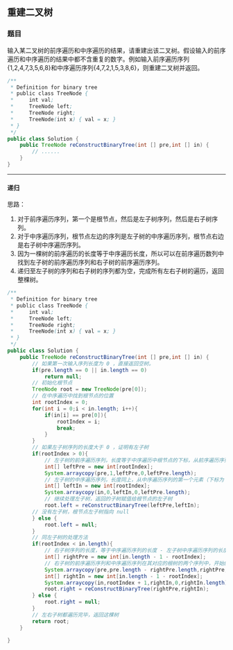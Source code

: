 ## 重建二叉树

### 题目

输入某二叉树的前序遍历和中序遍历的结果，请重建出该二叉树。假设输入的前序遍历和中序遍历的结果中都不含重复的数字。例如输入前序遍历序列{1,2,4,7,3,5,6,8}和中序遍历序列{4,7,2,1,5,3,8,6}，则重建二叉树并返回。

``` java
/**
 * Definition for binary tree
 * public class TreeNode {
 *     int val;
 *     TreeNode left;
 *     TreeNode right;
 *     TreeNode(int x) { val = x; }
 * }
 */
public class Solution {
    public TreeNode reConstructBinaryTree(int [] pre,int [] in) {
        // ......
    }
}
```

--------------

#### 递归

思路：
1. 对于前序遍历序列，第一个是根节点，然后是左子树序列，然后是右子树序列。
2. 对于中序遍历序列，根节点左边的序列是左子树的中序遍历序列，根节点右边是右子树中序遍历序列。
3. 因为一棵树的前序遍历的长度等于中序遍历长度，所以可以在前序遍历数列中找到左子树的前序遍历序列和右子树的前序遍历序列。
4. 递归至左子树的序列和右子树的序列都为空，完成所有左右子树的遍历，返回整棵树。

``` java
/**
 * Definition for binary tree
 * public class TreeNode {
 *     int val;
 *     TreeNode left;
 *     TreeNode right;
 *     TreeNode(int x) { val = x; }
 * }
 */
public class Solution {
    public TreeNode reConstructBinaryTree(int [] pre,int [] in) {
        // 如果第一次输入序列长度为 0 ，直接返回空树。
        if(pre.length == 0 || in.length == 0)
            return null;
        // 初始化根节点
        TreeNode root = new TreeNode(pre[0]);
        // 在中序遍历中找到根节点的位置
        int rootIndex = 0;
        for(int i = 0;i < in.length; i++){
            if(in[i] == pre[0]){
                rootIndex = i;
                break;
            }
        }
        // 如果左子树序列的长度大于 0 ，证明有左子树
        if(rootIndex > 0){
            // 左子树的前序遍历序列，长度等于中序遍历中根节点的下标，从前序遍历序列的第二个元素（下标为 1 ）开始。
            int[] leftPre = new int[rootIndex];
            System.arraycopy(pre,1,leftPre,0,leftPre.length);
            // 左子树的中序遍历序列，长度同上，从中序遍历序列的第一个元素（下标为 0 ）开始。
            int[] leftIn = new int[rootIndex];
            System.arraycopy(in,0,leftIn,0,leftPre.length);
            // 继续处理左子树，返回的子树赋值给根节点的左子树
            root.left = reConstructBinaryTree(leftPre,leftIn);
        // 没有左子树，根节点左子树指向 null
        } else {
            root.left = null;
        }
        // 同左子树的处理方法
        if(rootIndex < in.length){
            // 右子树序列的长度，等于中序遍历序列的长度 - 左子树中序遍历序列的长度 - 根节点
            int[] rightPre = new int[in.length - 1 - rootIndex];
            // 右子树的前序遍历序列和中序遍历序列在其对应的根树的两个序列中，开始的位置是相同的，即可以从前序遍历序列的长度 - 右子树前序遍历的长度来计算，也可以从根节点 + 左子树的中序遍历序列长度来计算。
            System.arraycopy(pre,pre.length - rightPre.length,rightPre,0,rightPre.length);
            int[] rightIn = new int[in.length - 1 - rootIndex];
            System.arraycopy(in,rootIndex + 1,rightIn,0,rightIn.length);
            root.right = reConstructBinaryTree(rightPre,rightIn);
        } else {
            root.right = null;
        }
        // 左右子树都遍历完毕，返回这棵树
        return root;
    }
    
}

```






